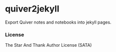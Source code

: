 # quiver2jekyll
Export Quiver notes and notebooks into jekyll pages.

### License

The Star And Thank Author License (SATA)
